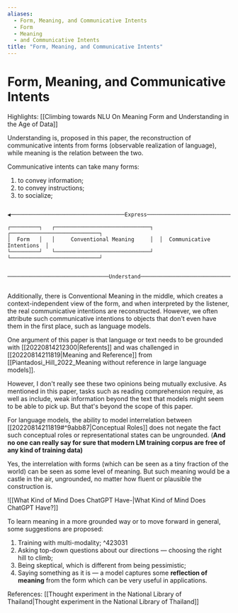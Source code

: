 ```yaml
---
aliases:
  - Form, Meaning, and Communicative Intents
  - Form
  - Meaning
  - and Communicative Intents
title: "Form, Meaning, and Communicative Intents"
---
```


# Form, Meaning, and Communicative Intents

Highlights: [[Climbing towards NLU On Meaning Form and Understanding in the Age of Data]]

Understanding is, proposed in this paper, the reconstruction of communicative intents from forms (observable realization of language), while meaning is the relation between the two.

Communicative intents can take many forms:
1. to convey information;
2. to convey instructions;
3. to socialize;

```
                                                                              
◀────────────────────────────────────Express──────────────────────────────────
                                                                              
┌─────────┐   ┌──────────────────────────────┐  ┌────────────────────────────┐
│  Form   │   │     Conventional Meaning     │  │  Communicative Intentions  │
└─────────┘   └──────────────────────────────┘  └────────────────────────────┘
                                                                              
 ────────────────────────────────Understand──────────────────────────────────▶
                                                                              
```

Additionally, there is Conventional Meaning in the middle, which creates a context-independent view of the form, and when interpreted by the listener, the real communicative intentions are reconstructed. However, we often attribute such communicative intentions to objects that don't even have them in the first place, such as language models.

One argument of this paper is that language or text needs to be grounded with [[20220814212300|Referents]] and was challenged in [[20220814211819|Meaning and Reference]] from [[Piantadosi_Hill_2022_Meaning without reference in large language models]].

However, I don't really see these two opinions being mutually exclusive. As mentioned in this paper, tasks such as reading comprehension require, as well as include, weak information beyond the text that models might seem to be able to pick up. But that's beyond the scope of this paper.

For language models, the ability to model interrelation between [[20220814211819#^9abb87|Conceptual Roles]] does not negate the fact such conceptual roles or representational states can be ungrounded. (**And no one can really say for sure that modern LM training corpus are free of any kind of training data)**

Yes, the interrelation with forms (which can be seen as a tiny fraction of the world) can be seen as some level of meaning. But such meaning would be a castle in the air, ungrounded, no matter how fluent or plausible the construction is.

![[What Kind of Mind Does ChatGPT Have-|What Kind of Mind Does ChatGPT Have?]]

To learn meaning in a more grounded way or to move forward in general, some suggestions are proposed:
1. Training with multi-modality; ^423031
2. Asking top-down questions about our directions — choosing the right hill to climb;
3. Being skeptical, which is different from being pessimistic;
4. Saying something as it is — a model captures some **reflection of meaning** from the form which can be very useful in applications.

References:
[[Thought experiment in the National Library of Thailand|Thought experiment in the National Library of Thailand]]